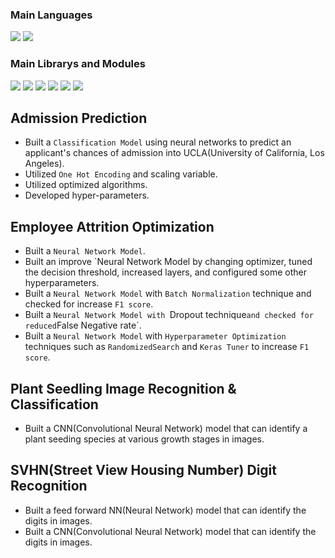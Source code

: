 ###  Main Languages
<p>
<img src="https://img.shields.io/badge/python-3670A0?style=for-the-badge&logo=python&logoColor=ffdd54">
<img src="https://img.shields.io/badge/Markdown-000000?style=for-the-badge&logo=markdown&logoColor=white"></p>

### Main Librarys and Modules
<p><img src="https://img.shields.io/badge/numpy-%23013243.svg?style=for-the-badge&logo=numpy&logoColor=white">
<img src="https://img.shields.io/badge/pandas-%23150458.svg?style=for-the-badge&logo=pandas&logoColor=white">
<img src="https://img.shields.io/badge/scikit--learn-%23F7931E.svg?style=for-the-badge&logo=scikit-learn&logoColor=white">
<img src="https://img.shields.io/badge/opencv-%23white.svg?style=for-the-badge&logo=opencv&logoColor=white">
<img src="https://img.shields.io/badge/Keras-%23D00000.svg?style=for-the-badge&logo=Keras&logoColor=white">
<img src="https://img.shields.io/badge/TensorFlow-%23FF6F00.svg?style=for-the-badge&logo=TensorFlow&logoColor=white"></p>

## Admission Prediction
- Built a `Classification Model` using neural networks to predict an applicant's chances of admission into UCLA(University of California, Los Angeles).
- Utilized `One Hot Encoding` and scaling variable.
- Utilized optimized algorithms.
- Developed hyper-parameters.

## Employee Attrition Optimization
- Built a `Neural Network Model`.
- Built an improve `Neural Network Model by changing optimizer, tuned the decision threshold, increased layers, and configured some other hyperparameters.
- Built a `Neural Network Model` with `Batch Normalization` technique and checked for increase `F1 score`.
- Built a `Neural Network Model with `Dropout technique` and checked for reduced `False Negative rate`.
- Built a `Neural Network Model` with `Hyperparameter Optimization` techniques such as `RandomizedSearch` and `Keras Tuner` to increase `F1 score`.

## Plant Seedling Image Recognition & Classification
- Built a CNN(Convolutional Neural Network) model that can identify a plant seeding species at various growth stages in images.

## SVHN(Street View Housing Number) Digit Recognition
- Built a feed forward NN(Neural Network) model that can identify the digits in images.
- Built a CNN(Convolutional Neural Network) model that can identify the digits in images.
